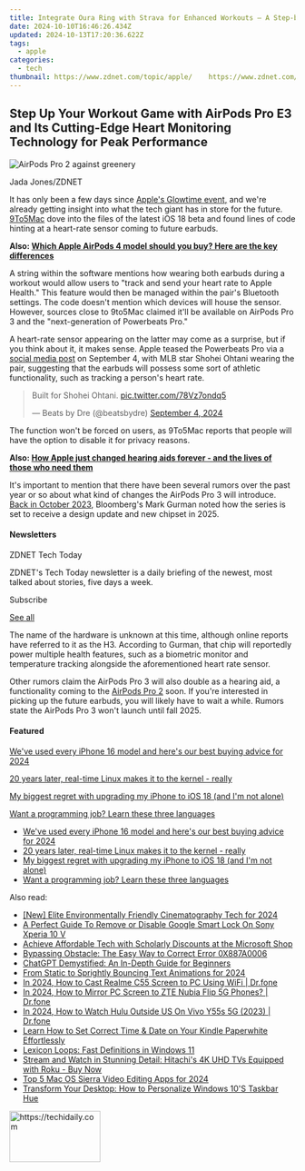```yaml
---
title: Integrate Oura Ring with Strava for Enhanced Workouts – A Step-by-Step Tutorial by TechExpert Blog
date: 2024-10-10T16:46:26.434Z
updated: 2024-10-13T17:20:36.622Z
tags:
  - apple
categories:
  - tech
thumbnail: https://www.zdnet.com/topic/apple/    https://www.zdnet.com/a/img/resize/d97e49e3c02558b037853be571e965ae84d16d6e/2024/03/06/90c26197-67cb-42af-a505-e1301dc1a6e6/screenshot-2024-03-06-at-12-13-35pm.jpg?width=170&height=96&fit=crop&auto=webp
---
```


## Step Up Your Workout Game with AirPods Pro E3 and Its Cutting-Edge Heart Monitoring Technology for Peak Performance

![AirPods Pro 2 against greenery](https://www.zdnet.com/a/img/resize/92700b1497aad4a9c15fef6746e00c17d4e62714/2024/09/10/7d27a44e-bec4-43ca-adba-61bcfd7b1e67/pro2-3.jpg?auto=webp&width=1280)

Jada Jones/ZDNET

It has only been a few days since [Apple's Glowtime event](https://www.zdnet.com/article/everything-apple-announced-at-iphone-16-event-airpods-apple-watch-series-10-ai-more/)[,](https://www.zdnet.com/article/everything-apple-announced-at-iphone-16-event-airpods-apple-watch-series-10-ai-more/#link={) and we're already getting insight into what the tech giant has in store for the future. [9To5Mac](https://9to5mac.com/2024/09/09/apple-testing-health-sensors-earbuds/#link={) dove into the files of the latest iOS 18 beta and found lines of code hinting at a heart-rate sensor coming to future earbuds.

**Also: [Which Apple AirPods 4 model should you buy? Here are the key differences](https://www.zdnet.com/article/which-apple-airpods-4-model-should-you-buy-here-are-the-key-differences/)**

A string within the software mentions how wearing both earbuds during a workout would allow users to "track and send your heart rate to Apple Health." This feature would then be managed within the pair's Bluetooth settings. The code doesn't mention which devices will house the sensor. However, sources close to 9to5Mac claimed it'll be available on AirPods Pro 3 and the "next-generation of Powerbeats Pro."

A heart-rate sensor appearing on the latter may come as a surprise, but if you think about it, it makes sense. Apple teased the Powerbeats Pro via a [social media post](https://x.com/beatsbydre/status/1831346598636626377) on September 4, with MLB star Shohei Ohtani wearing the pair, suggesting that the earbuds will possess some sort of athletic functionality, such as tracking a person's heart rate. 

> Built for Shohei Ohtani. [pic.twitter.com/78Vz7ondq5](https://t.co/78Vz7ondq5)
> 
> — Beats by Dre (@beatsbydre) [September 4, 2024](https://twitter.com/beatsbydre/status/1831346598636626377?ref%5Fsrc=twsrc^tfw)

The function won't be forced on users, as 9To5Mac reports that people will have the option to disable it for privacy reasons.

**Also: [How Apple just changed hearing aids forever - and the lives of those who need them](https://www.zdnet.com/article/how-apple-just-changed-hearing-aids-forever-and-the-lives-of-those-who-need-them/)**

It's important to mention that there have been several rumors over the past year or so about what kind of changes the AirPods Pro 3 will introduce. [Back in October 2023](https://www.bloomberg.com/news/articles/2023-10-25/apple-airpods-plans-4th-generation-low-end-3rd-generation-pro-and-usb-c-max), Bloomberg's Mark Gurman noted how the series is set to receive a design update and new chipset in 2025.

#### Newsletters

ZDNET Tech Today

ZDNET's Tech Today newsletter is a daily briefing of the newest, most talked about stories, five days a week.

 Subscribe

[See all](https://www.zdnet.com/newsletters/)

The name of the hardware is unknown at this time, although online reports have referred to it as the H3\. According to Gurman, that chip will reportedly power multiple health features, such as a biometric monitor and temperature tracking alongside the aforementioned heart rate sensor.

Other rumors claim the AirPods Pro 3 will also double as a hearing aid, a functionality coming to the [AirPods Pro 2](https://buy.geni.us/Proxy.ashx?TSID=368250&GR%5FURL=https%3A%2F%2Fwww.amazon.com%2FApple-Generation-Cancelling-Transparency-Personalized%2Fdp%2FB0D1XD1ZV3%2F%3Ftag%3Dzd-buy-button-20%26ascsubtag%3D%5F%5FCOM%5FCLICK%5FID%5F%5F%7C42960114-05b7-4c07-8e82-fbe6768460bd%7Cdtp&dtb=1) soon. If you're interested in picking up the future earbuds, you will likely have to wait a while. Rumors state the AirPods Pro 3 won't launch until fall 2025\. 

#### Featured

[We've used every iPhone 16 model and here's our best buying advice for 2024](https://www.zdnet.com/article/iphone-16-pro-max-buying-advice-2024/ "We've used every iPhone 16 model and here's our best buying advice for 2024")

[20 years later, real-time Linux makes it to the kernel - really](https://www.zdnet.com/article/20-years-later-real-time-linux-makes-it-to-the-kernel-really/ "20 years later, real-time Linux makes it to the kernel - really")

[My biggest regret with upgrading my iPhone to iOS 18 (and I'm not alone)](https://www.zdnet.com/article/my-biggest-regret-with-upgrading-my-iphone-to-ios-18-and-im-not-alone/ "My biggest regret with upgrading my iPhone to iOS 18 (and I'm not alone)")

[Want a programming job? Learn these three languages](https://www.zdnet.com/article/want-a-programming-job-learn-these-three-languages/ "Want a programming job? Learn these three languages")

* [We've used every iPhone 16 model and here's our best buying advice for 2024](https://www.zdnet.com/article/iphone-16-pro-max-buying-advice-2024/ "We've used every iPhone 16 model and here's our best buying advice for 2024")
* [20 years later, real-time Linux makes it to the kernel - really](https://www.zdnet.com/article/20-years-later-real-time-linux-makes-it-to-the-kernel-really/ "20 years later, real-time Linux makes it to the kernel - really")
* [My biggest regret with upgrading my iPhone to iOS 18 (and I'm not alone)](https://www.zdnet.com/article/my-biggest-regret-with-upgrading-my-iphone-to-ios-18-and-im-not-alone/ "My biggest regret with upgrading my iPhone to iOS 18 (and I'm not alone)")
* [Want a programming job? Learn these three languages](https://www.zdnet.com/article/want-a-programming-job-learn-these-three-languages/ "Want a programming job? Learn these three languages")

<ins class="adsbygoogle"
     style="display:block"
     data-ad-format="autorelaxed"
     data-ad-client="ca-pub-7571918770474297"
     data-ad-slot="1223367746"></ins>

<ins class="adsbygoogle"
     style="display:block"
     data-ad-client="ca-pub-7571918770474297"
     data-ad-slot="8358498916"
     data-ad-format="auto"
     data-full-width-responsive="true"></ins>

<span class="atpl-alsoreadstyle">Also read:</span>
<div><ul>
<li><a href="https://desktop-recording.techidaily.com/new-elite-environmentally-friendly-cinematography-tech-for-2024/"><u>[New] Elite Environmentally Friendly Cinematography Tech for 2024</u></a></li>
<li><a href="https://android-unlock.techidaily.com/a-perfect-guide-to-remove-or-disable-google-smart-lock-on-sony-xperia-10-v-by-drfone-android/"><u>A Perfect Guide To Remove or Disable Google Smart Lock On Sony Xperia 10 V</u></a></li>
<li><a href="https://tech-recovery.techidaily.com/achieve-affordable-tech-with-scholarly-discounts-at-the-microsoft-shop/"><u>Achieve Affordable Tech with Scholarly Discounts at the Microsoft Shop</u></a></li>
<li><a href="https://win-howtos.techidaily.com/bypassing-obstacle-the-easy-way-to-correct-error-0x887a0006/"><u>Bypassing Obstacle: The Easy Way to Correct Error 0X887A0006</u></a></li>
<li><a href="https://tech-recovery.techidaily.com/chatgpt-demystified-an-in-depth-guide-for-beginners/"><u>ChatGPT Demystified: An In-Depth Guide for Beginners</u></a></li>
<li><a href="https://youtube-stream.techidaily.com/from-static-to-sprightly-bouncing-text-animations-for-2024/"><u>From Static to Sprightly Bouncing Text Animations for 2024</u></a></li>
<li><a href="https://screen-mirror.techidaily.com/in-2024-how-to-cast-realme-c55-screen-to-pc-using-wifi-drfone-by-drfone-android/"><u>In 2024, How to Cast Realme C55 Screen to PC Using WiFi | Dr.fone</u></a></li>
<li><a href="https://screen-mirror.techidaily.com/in-2024-how-to-mirror-pc-screen-to-zte-nubia-flip-5g-phones-drfone-by-drfone-android/"><u>In 2024, How to Mirror PC Screen to ZTE Nubia Flip 5G Phones? | Dr.fone</u></a></li>
<li><a href="https://phone-solutions.techidaily.com/in-2024-how-to-watch-hulu-outside-us-on-vivo-y55s-5g-2023-drfone-by-drfone-virtual-android/"><u>In 2024, How to Watch Hulu Outside US On Vivo Y55s 5G (2023) | Dr.fone</u></a></li>
<li><a href="https://tech-recovery.techidaily.com/learn-how-to-set-correct-time-and-date-on-your-kindle-paperwhite-effortlessly/"><u>Learn How to Set Correct Time & Date on Your Kindle Paperwhite Effortlessly</u></a></li>
<li><a href="https://win11-tips.techidaily.com/lexicon-loops-fast-definitions-in-windows-11/"><u>Lexicon Loops: Fast Definitions in Windows 11</u></a></li>
<li><a href="https://tech-recovery.techidaily.com/stream-and-watch-in-stunning-detail-hitachis-4k-uhd-tvs-equipped-with-roku-buy-now/"><u>Stream and Watch in Stunning Detail: Hitachi's 4K UHD TVs Equipped with Roku - Buy Now</u></a></li>
<li><a href="https://some-guidance.techidaily.com/top-5-mac-os-sierra-video-editing-apps-for-2024/"><u>Top 5 Mac OS Sierra Video Editing Apps for 2024</u></a></li>
<li><a href="https://tech-recovery.techidaily.com/transform-your-desktop-how-to-personalize-windows-10s-taskbar-hue/"><u>Transform Your Desktop: How to Personalize Windows 10'S Taskbar Hue</u></a></li>
</ul></div>

<!-- affiliate ads begin -->
<a href="https://malaysia-healthcare-travel-council.pxf.io/c/5597632/1576477/17382" target="_top" id="1576477">
  <img src="//a.impactradius-go.com/display-ad/17382-1576477" border="0" alt="https://techidaily.com" width="160" height="90"/>
</a>
<img height="0" width="0" src="https://malaysia-healthcare-travel-council.pxf.io/i/5597632/1576477/17382" style="position:absolute;visibility:hidden;" border="0" />
<!-- affiliate ads end -->

